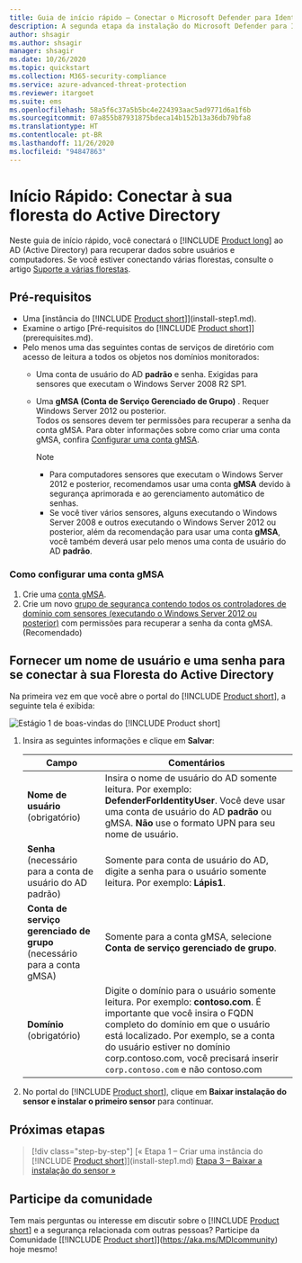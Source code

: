```yaml
---
title: Guia de início rápido – Conectar o Microsoft Defender para Identidade ao Active Directory
description: A segunda etapa da instalação do Microsoft Defender para Identidade ajuda você a definir as configurações de conectividade de domínio no serviço de nuvem do Defender para Identidade
author: shsagir
ms.author: shsagir
manager: shsagir
ms.date: 10/26/2020
ms.topic: quickstart
ms.collection: M365-security-compliance
ms.service: azure-advanced-threat-protection
ms.reviewer: itargoet
ms.suite: ems
ms.openlocfilehash: 58a5f6c37a5b5bc4e224393aac5ad9771d6a1f6b
ms.sourcegitcommit: 07a855b87931875bdeca14b152b13a36db79bfa8
ms.translationtype: HT
ms.contentlocale: pt-BR
ms.lasthandoff: 11/26/2020
ms.locfileid: "94847863"
---
```

# <a name="quickstart-connect-to-your-active-directory-forest"></a>Início Rápido: Conectar à sua floresta do Active Directory

Neste guia de início rápido, você conectará o [!INCLUDE [Product long](includes/product-long.md)] ao AD (Active Directory) para recuperar dados sobre usuários e computadores. Se você estiver conectando várias florestas, consulte o artigo [Suporte a várias florestas](multi-forest.md).

## <a name="prerequisites"></a>Pré-requisitos

- Uma [instância do [!INCLUDE [Product short](includes/product-short.md)]](install-step1.md).
- Examine o artigo [Pré-requisitos do [!INCLUDE [Product short](includes/product-short.md)]](prerequisites.md).
- Pelo menos uma das seguintes contas de serviços de diretório com acesso de leitura a todos os objetos nos domínios monitorados:
  - Uma conta de usuário do AD **padrão** e senha. Exigidas para sensores que executam o Windows Server 2008 R2 SP1.
  - Uma **gMSA (Conta de Serviço Gerenciado de Grupo)** . Requer Windows Server 2012 ou posterior.  
  Todos os sensores devem ter permissões para recuperar a senha da conta gMSA. Para obter informações sobre como criar uma conta gMSA, confira [Configurar uma conta gMSA](#how-to-set-up-a-gmsa-account).

    > [!NOTE]
    >
    > - Para computadores sensores que executam o Windows Server 2012 e posterior, recomendamos usar uma conta **gMSA** devido à segurança aprimorada e ao gerenciamento automático de senhas.
    > - Se você tiver vários sensores, alguns executando o Windows Server 2008 e outros executando o Windows Server 2012 ou posterior, além da recomendação para usar uma conta **gMSA**, você também deverá usar pelo menos uma conta de usuário do AD **padrão**.

### <a name="how-to-set-up-a-gmsa-account"></a>Como configurar uma conta gMSA

1. Crie uma [conta gMSA](/windows-server/security/group-managed-service-accounts/getting-started-with-group-managed-service-accounts#BKMK_CreateGMSA).
1. Crie um novo [grupo de segurança contendo todos os controladores de domínio com sensores (executando o Windows Server 2012 ou posterior)](/windows-server/security/group-managed-service-accounts/getting-started-with-group-managed-service-accounts#BKMK_AddMemberHosts) com permissões para recuperar a senha da conta gMSA. (Recomendado)

## <a name="provide-a-username-and-password-to-connect-to-your-active-directory-forest"></a>Fornecer um nome de usuário e uma senha para se conectar à sua Floresta do Active Directory

Na primeira vez em que você abre o portal do [!INCLUDE [Product short](includes/product-short.md)], a seguinte tela é exibida:

![Estágio 1 de boas-vindas do [!INCLUDE [Product short](includes/product-short.md)]](media/directory-services.png)

1. Insira as seguintes informações e clique em **Salvar**:

    |Campo|Comentários|
    |---|---|
    |**Nome de usuário** (obrigatório)|Insira o nome de usuário do AD somente leitura. Por exemplo: **DefenderForIdentityUser**. Você deve usar uma conta de usuário do AD **padrão** ou gMSA. **Não** use o formato UPN para seu nome de usuário.|
    |**Senha** (necessário para a conta de usuário do AD padrão)|Somente para conta de usuário do AD, digite a senha para o usuário somente leitura. Por exemplo: **Lápis1**.|
    |**Conta de serviço gerenciado de grupo** (necessário para a conta gMSA)|Somente para a conta gMSA, selecione **Conta de serviço gerenciado de grupo**.|
    |**Domínio** (obrigatório)|Digite o domínio para o usuário somente leitura. Por exemplo: **contoso.com**. É importante que você insira o FQDN completo do domínio em que o usuário está localizado. Por exemplo, se a conta do usuário estiver no domínio corp.contoso.com, você precisará inserir `corp.contoso.com` e não contoso.com|

1. No portal do [!INCLUDE [Product short](includes/product-short.md)], clique em **Baixar instalação do sensor e instalar o primeiro sensor** para continuar.

## <a name="next-steps"></a>Próximas etapas

> [!div class="step-by-step"]
> [« Etapa 1 – Criar uma instância do [!INCLUDE [Product short](includes/product-short.md)]](install-step1.md)
> [Etapa 3 – Baixar a instalação do sensor »](install-step3.md)

## <a name="join-the-community"></a>Participe da comunidade

Tem mais perguntas ou interesse em discutir sobre o [!INCLUDE [Product short](includes/product-short.md)] e a segurança relacionada com outras pessoas? Participe da Comunidade [[!INCLUDE [Product short](includes/product-short.md)]](https://aka.ms/MDIcommunity) hoje mesmo!
